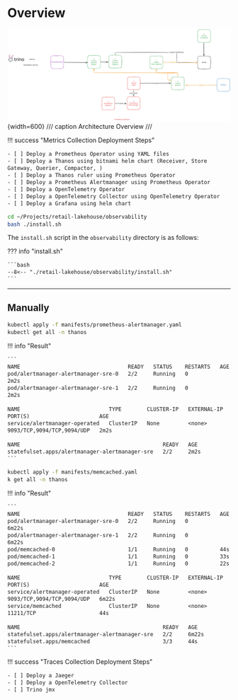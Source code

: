 # Overview

![](./assets/metrics.excalidraw.svg){width=600}
/// caption
Architecture Overview
///

!!! success "Metrics Collection Deployment Steps"

    - [ ] Deploy a Prometheus Operator using YAML files
    - [ ] Deploy a Thanos using bitnami helm chart (Receiver, Store Gateway, Querier, Compactor, )
    - [ ] Deploy a Thanos ruler using Prometheus Operator
    - [ ] Deploy a Prometheus Alertmanager using Prometheus Operator
    - [ ] Deploy a OpenTelemetry Operator
    - [ ] Deploy a OpenTelemetry Collector using OpenTelemetry Operator
    - [ ] Deploy a Grafana using helm chart

```bash
cd ~/Projects/retail-lakehouse/observability
bash ./install.sh
```

The `install.sh` script in the `observability` directory is as follows:

??? info "install.sh"

    ```bash
    --8<-- "./retail-lakehouse/observability/install.sh"
    ```

---

## Manually

```bash
kubectl apply -f manifests/prometheus-alertmanager.yaml
kubectl get all -n thanos
```

!!! info "Result"

    ```
    NAME                                  READY   STATUS    RESTARTS   AGE
    pod/alertmanager-alertmanager-sre-0   2/2     Running   0          2m2s
    pod/alertmanager-alertmanager-sre-1   2/2     Running   0          2m2s

    NAME                            TYPE        CLUSTER-IP   EXTERNAL-IP   PORT(S)                      AGE
    service/alertmanager-operated   ClusterIP   None         <none>        9093/TCP,9094/TCP,9094/UDP   2m2s

    NAME                                             READY   AGE
    statefulset.apps/alertmanager-alertmanager-sre   2/2     2m2s
    ```


```bash
kubectl apply -f manifests/memcached.yaml
k get all -n thanos
```

!!! info "Result"

    ```
    NAME                                  READY   STATUS    RESTARTS   AGE
    pod/alertmanager-alertmanager-sre-0   2/2     Running   0          6m22s
    pod/alertmanager-alertmanager-sre-1   2/2     Running   0          6m22s
    pod/memcached-0                       1/1     Running   0          44s
    pod/memcached-1                       1/1     Running   0          33s
    pod/memcached-2                       1/1     Running   0          22s

    NAME                            TYPE        CLUSTER-IP   EXTERNAL-IP   PORT(S)                      AGE
    service/alertmanager-operated   ClusterIP   None         <none>        9093/TCP,9094/TCP,9094/UDP   6m22s
    service/memcached               ClusterIP   None         <none>        11211/TCP                    44s

    NAME                                             READY   AGE
    statefulset.apps/alertmanager-alertmanager-sre   2/2     6m22s
    statefulset.apps/memcached                       3/3     44s
    ```


!!! success "Traces Collection Deployment Steps"

    - [ ] Deploy a Jaeger
    - [ ] Deploy a OpenTelemetry Collector
    - [ ] Trino jmx


